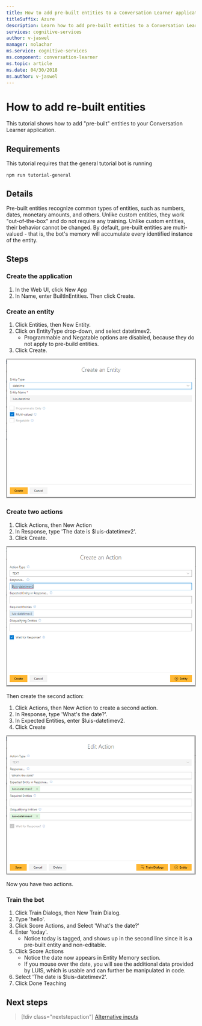 ```yaml
---
title: How to add pre-built entities to a Conversation Learner application - Microsoft Cognitive Services | Microsoft Docs
titleSuffix: Azure
description: Learn how to add pre-built entities to a Conversation Learner application.
services: cognitive-services
author: v-jaswel
manager: nolachar
ms.service: cognitive-services
ms.component: conversation-learner
ms.topic: article
ms.date: 04/30/2018
ms.author: v-jaswel
---
```


# How to add re-built entities
This tutorial shows how to add "pre-built" entities to your Conversation Learner application.

## Requirements
This tutorial requires that the general tutorial bot is running

	npm run tutorial-general

## Details

Pre-built entities recognize common types of entities, such as numbers, dates, monetary amounts, and others.  Unlike custom entities, they work "out-of-the-box" and do not require any training.  Unlike custom entities, their behavior cannot be changed.  By default, pre-built entities are multi-valued - that is, the bot's memory will accumulate every identified instance of the entity.

## Steps

### Create the application

1. In the Web UI, click New App
2. In Name, enter BuiltInEntities. Then click Create.

### Create an entity

1. Click Entities, then New Entity.
2. Click on EntityType drop-down, and select datetimev2.
	- Programmable and Negatable options are disabled, because they do not apply to pre-build entities.
3. Click Create.

![](../media/tutorial7_entities.PNG)

### Create two actions

1. Click Actions, then New Action
2. In Response, type 'The date is $luis-datetimev2'.
3. Click Create.

![](../media/tutorial7_actions.PNG)

Then create the second action:

1. Click Actions, then New Action to create a second action.
3. In Response, type 'What's the date?'.
4. In Expected Entities, enter $luis-datetimev2.
4. Click Create

![](../media/tutorial7_actions2.PNG)

Now you have two actions.

### Train the bot

1. Click Train Dialogs, then New Train Dialog.
2. Type 'hello'.
3. Click Score Actions, and Select 'What's the date?'
2. Enter 'today'. 
	- Notice today is tagged, and shows up in the second line since it is a pre-built entity and non-editable.
5. Click Score Actions
	- Notice the date now appears in Entity Memory section. 
	- If you mouse over the date, you will see the additional data provided by LUIS, which is usable and can further be manipulated in code. 
6. Select 'The date is $luis-datetimev2'.
7. Click Done Teaching

## Next steps

> [!div class="nextstepaction"]
> [Alternative inputs](./8-alternative-inputs.md)
